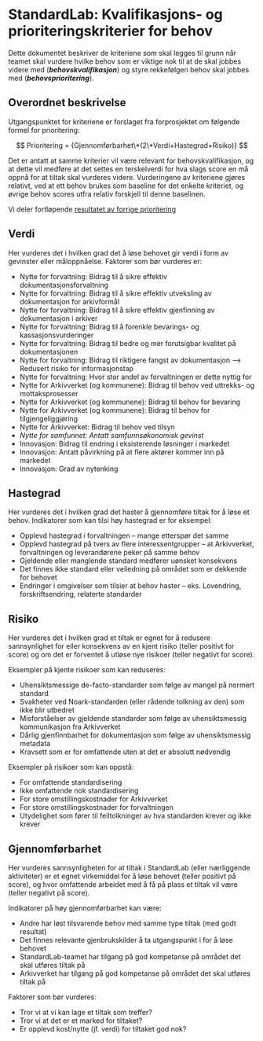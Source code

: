 ﻿# StandardLab: Kvalifikasjons- og prioriteringskriterier for behov 
Dette dokumentet beskriver de kriteriene som skal legges til grunn når teamet skal vurdere hvilke behov som er viktige nok til at de skal jobbes videre med (***behovskvalifikasjon***) og styre rekkefølgen behov skal jobbes med (***behovsprioritering***). 

## Overordnet beskrivelse

Utgangspunktet for kriteriene er forslaget fra forprosjektet om følgende formel for prioritering:

$$ Prioritering = {Gjennomførbarhet\*(2\*Verdi+Hastegrad+Risiko)} $$

Det er antatt at samme kriterier vil være relevant for behovskvalifikasjon, og at dette vil medføre at det settes en terskelverdi for hva slags score en må oppnå for at tiltak skal vurderes videre. Vurderingene av kriteriene gjøres relativt, ved at ett behov brukes som baseline for det enkelte kriteriet, og øvrige behov scores utfra relativ forskjell til denne baselinen.

Vi deler fortløpende [resultatet av forrige prioritering](roadmap.md)

## Verdi

Her vurderes det i hvilken grad det å løse behovet gir verdi i form av gevinster eller måloppnåelse. Faktorer som bør vurderes er:

- Nytte for forvaltning: Bidrag til å sikre effektiv dokumentasjonsforvaltning
- Nytte for forvaltning: Bidrag til å sikre effektiv utveksling av dokumentasjon for arkivformål
- Nytte for forvaltning: Bidrag til å sikre effektiv gjenfinning av dokumentasjon i arkiver
- Nytte for forvaltning: Bidrag til å forenkle bevarings- og kassasjonsvurderinger 
- Nytte for forvaltning: Bidrag til bedre og mer forutsigbar kvalitet på dokumentasjonen
- Nytte for forvaltning: Bidrag til riktigere fangst av dokumentasjon --> Redusert risiko for informasjonstap
- Nytte for forvaltning: Hvor stor andel av forvaltningen er dette nyttig for
- Nytte for Arkivverket (og kommunene): Bidrag til behov ved uttrekks- og mottaksprosesser
- Nytte for Arkivverket (og kommunene): Bidrag til behov for bevaring
- Nytte for Arkivverket (og kommunene): Bidrag til behov for tilgjengeliggjøring
- Nytte for Arkivverket: Bidrag til behov ved tilsyn
- *Nytte for samfunnet: Antatt samfunnsøkonomisk gevinst*
- Innovasjon: Bidrag til endring i eksisterende løsninger i markedet
- Innovasjon: Antatt påvirkning på at flere aktører kommer inn på markedet
- Innovasjon: Grad av nytenking

## Hastegrad

Her vurderes det i hvilken grad det haster å gjennomføre tiltak for å løse et behov. Indikatorer som kan tilsi høy hastegrad er for eksempel:

- Opplevd hastegrad i forvaltningen – mange etterspør det samme
- Opplevd hastegrad på tvers av flere interessentgrupper – at Arkivverket, forvaltningen og leverandørene peker på samme behov
- Gjeldende eller manglende standard medfører uønsket konsekvens
- Det finnes ikke standard eller veiledning på området som er dekkende for behovet
- Endringer i omgivelser som tilsier at behov haster – eks. Lovendring, forskriftsendring, relaterte standarder

## Risiko

Her vurderes det i hvilken grad et tiltak er egnet for å redusere sannsynlighet for eller konsekvens av en kjent risiko (teller positivt for score) og om det er forventet å utløse nye risikoer (teller negativt for score).

Eksempler på kjente risikoer som kan reduseres:

- Uhensiktsmessige de-facto-standarder som følge av mangel på normert standard
- Svakheter ved Noark-standarden (eller rådende tolkning av den) som ikke blir utbedret
- Misforståelser av gjeldende standarder som følge av uhensiktsmessig kommunikasjon fra Arkivverket
- Dårlig gjenfinnbarhet for dokumentasjon som følge av uhensiktsmessig metadata
- Kravsett som er for omfattende uten at det er absolutt nødvendig

Eksempler på risikoer som kan oppstå:

- For omfattende standardisering
- Ikke omfattende nok standardisering
- For store omstillingskostnader for Arkivverket
- For store omstillingskostnader for forvaltningen
- Utydelighet som fører til feiltolkninger av hva standarden krever og ikke krever

## Gjennomførbarhet

Her vurderes sannsynligheten for at tiltak i StandardLab (eller nærliggende aktiviteter) er et egnet virkemiddel for å løse behovet (teller positivt på score), og hvor omfattende arbeidet med å få på plass et tiltak vil være (teller negativt på score).

Indikatorer på høy gjennomførbarhet kan være:

- Andre har løst tilsvarende behov med samme type tiltak (med godt resultat)
- Det finnes relevante gjenbrukskilder å ta utgangspunkt i for å løse behovet
- StandardLab-teamet har tilgang på god kompetanse på området det skal utføres tiltak på
- Arkivverket har tilgang på god kompetanse på området det skal utføres tiltak på

Faktorer som bør vurderes:

- Tror vi at vi kan lage et tiltak som treffer?
- Tror vi at det er et marked for tiltaket?
- Er opplevd kost/nytte (jf. verdi) for tiltaket god nok?